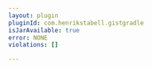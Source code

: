 ```yaml
---
layout: plugin
pluginId: com.henrikstabell.gistgradle
isJarAvailable: true
error: NONE
violations: []

---
```


